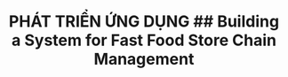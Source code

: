 <h1 align="center"><b>PHÁT TRIỂN ỨNG DỤNG</b></h>
## Building a System for Fast Food Store Chain Management


